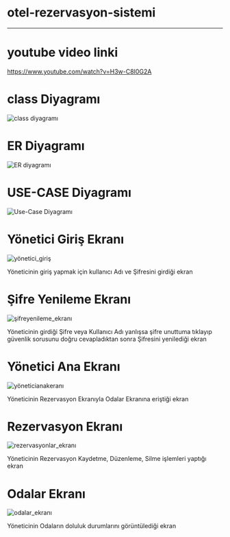 # otel-rezervasyon-sistemi

---
# youtube video linki
https://www.youtube.com/watch?v=H3w-C8I0G2A

# class Diyagramı
 ![class diyagramı](https://github.com/user-attachments/assets/95e12485-3c7b-4366-8cac-c27aa49ea855)
 
 
 # ER Diyagramı
 ![ER diyagramı](https://github.com/user-attachments/assets/26d844c8-13d8-420b-ab92-d95307e4de27)
 
 
 # USE-CASE Diyagramı
![Use-Case Diyagramı](https://github.com/user-attachments/assets/a02363bf-1b9d-4920-93d7-5edb89941c51)


# Yönetici Giriş Ekranı
![yönetici_giriş](https://github.com/user-attachments/assets/fc4c6da4-9b9d-4665-b44a-c1cbcbbfc564)

Yöneticinin giriş yapmak için kullanıcı Adı ve Şifresini girdiği ekran

# Şifre Yenileme Ekranı
![şifreyenileme_ekranı](https://github.com/user-attachments/assets/1afa45b3-ade8-41bc-9c68-ed4f6d59d802)

Yöneticinin girdiği Şifre veya Kullanıcı Adı yanlışsa şifre unuttuma tıklayıp güvenlik sorusunu doğru cevapladıktan sonra Şifresini yenilediği ekran 

# Yönetici Ana Ekranı
![yöneticianakeranı](https://github.com/user-attachments/assets/025a64ad-8c2d-47a7-9072-f53b6f6252e0)

Yöneticinin Rezervasyon Ekranıyla Odalar Ekranına eriştiği ekran


# Rezervasyon Ekranı
![rezervasyonlar_ekranı](https://github.com/user-attachments/assets/4ba76eaa-dd4b-4fcf-848a-2c2146c5db8d)

Yöneticinin Rezervasyon Kaydetme, Düzenleme, Silme işlemleri yaptığı ekran

# Odalar Ekranı
![odalar_ekranı](https://github.com/user-attachments/assets/17979657-80d1-4fbd-848e-e4beafa14761)

Yöneticinin Odaların doluluk durumlarını görüntülediği ekran 









 

